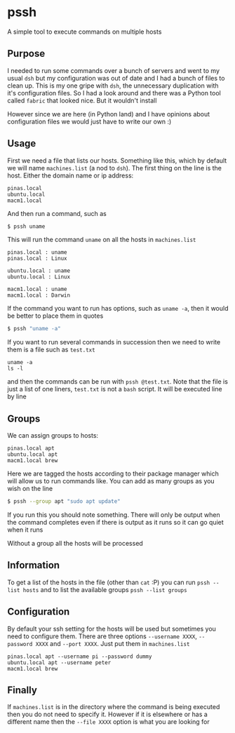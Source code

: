 # pssh

A simple tool to execute commands on multiple hosts

## Purpose

I needed to run some commands over a bunch of servers and went to my usual `dsh` but my configuration was out of date and I had a bunch of files to clean up. This is my one gripe with `dsh`, the unnecessary duplication with it's configuration files. So I had a look around and there was a Python tool called `fabric` that looked nice. But it wouldn't install

However since we are here (in Python land) and I have opinions about configuration files we would just have to write our own :)

## Usage

First we need a file that lists our hosts. Something like this, which by default we will name `machines.list` (a nod to `dsh`). The first thing on the line is the host. Either the domain name or ip address:

```
pinas.local
ubuntu.local
macm1.local
```

And then run a command, such as

```bash
$ pssh uname
```

This will run the command `uname` on all the hosts in `machines.list`

```
pinas.local : uname
pinas.local : Linux

ubuntu.local : uname
ubuntu.local : Linux

macm1.local : uname
macm1.local : Darwin
```

If the command you want to run has options, such as `uname -a`, then it would be better to place them in quotes

```bash
$ pssh "uname -a"
```

If you want to run several commands in succession then we need to write them is a file such as `test.txt`

```
uname -a
ls -l
```

and then the commands can be run with `pssh @test.txt`. Note that the file is just a list of one liners, `test.txt` is not a `bash` script. It will be executed line by line

## Groups

We can assign groups to hosts:

```
pinas.local apt
ubuntu.local apt
macm1.local brew
```

Here we are tagged the hosts according to their package manager which will allow us to run commands like. You can add as many groups as you wish on the line

```bash
$ pssh --group apt "sudo apt update"
```

If you run this you should note something. There will only be output when the command completes even if there is output as it runs so it can go quiet when it runs

Without a group all the hosts will be processed

## Information

To get a list of the hosts in the file (other than `cat` :P) you can run `pssh --list hosts` and to list the available groups `pssh --list groups`

## Configuration

By default your ssh setting for the hosts will be used but sometimes you need to configure them. There are three options `--username XXXX`, `--password XXXX` and `--port XXXX`. Just put them in `machines.list`

```
pinas.local apt --username pi --password dummy
ubuntu.local apt --username peter
macm1.local brew

```

## Finally

If `machines.list` is in the directory where the command is being executed then you do not need to specify it. However if it is elsewhere or has a different name then the `--file XXXX` option is what you are looking for
